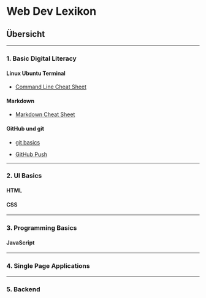 # Web Dev Lexikon

## Übersicht
---

### 1. Basic Digital Literacy


#### Linux Ubuntu Terminal
- [Command Line Cheat Sheet](https://cheatography.com/davechild/cheat-sheets/linux-command-line/)

#### Markdown
- [Markdown Cheat Sheet](https://github.com/adam-p/markdown-here/wiki/Markdown-Cheatsheet) 

#### GitHub und git
 - [git basics](https://github.com/robbdouglas/web-dev-tutorials/blob/main/1-basic-digital-literacy/github/git-tutorial.md)

 - [GitHub Push](https://github.com/robbdouglas/web-dev-tutorials/blob/main/1-basic-digital-literacy/github/github-push.md)

---
 ### 2. UI Basics

#### HTML


#### CSS


---

### 3. Programming Basics

#### JavaScript
---

### 4. Single Page Applications

---

### 5. Backend